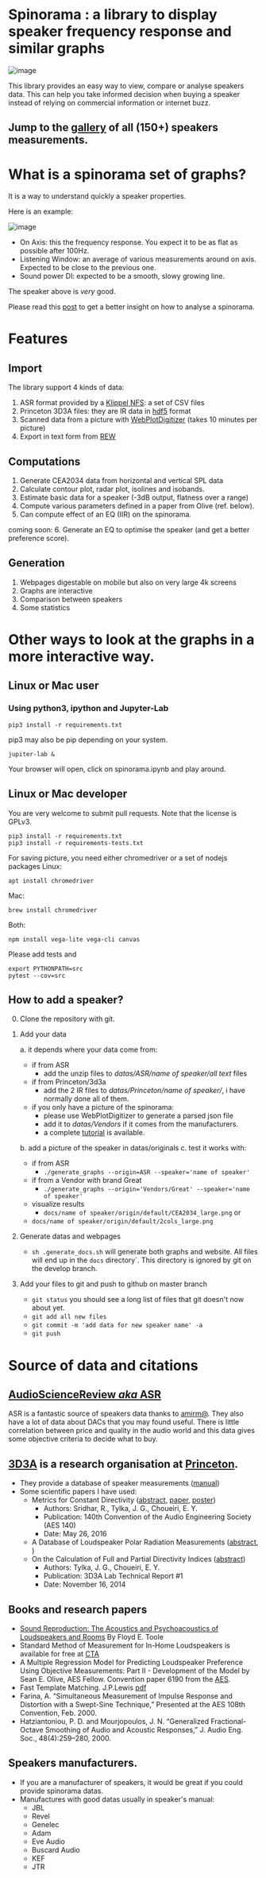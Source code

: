 # Spinorama : a library to display speaker frequency response and similar graphs
![image](https://github.com/pierreaubert/spinorama/workflows/Spinorama/badge.svg?branch=master)

This library provides an easy way to view, compare or analyse speakers data. This can help you take informed
decision when buying a speaker instead of relying on commercial information or internet buzz.

## Jump to the [gallery](https://pierreaubert.github.com/spinorama) of all (150+) speakers measurements.

# What is a spinorama set of graphs?

It is a way to understand quickly a speaker properties.

Here is an example:

![image](https://github.com/pierreaubert/spinorama/blob/develop/datas/pictures/ex-Genelec-8341A-cea2034.png)

- On Axis: this the frequency response. You expect it to be as flat as possible after 100Hz.
- Listening Window: an average of various measurements around on axis. Expected to be close to the previous one.
- Sound power DI: expected to be a smooth, slowy growing line.

The speaker above is *very* good.

Please read this [post](https://www.audiosciencereview.com/forum/index.php?threads/jbl-305p-mkii-and-control-1-pro-monitors-review.10811/) 
to get a better insight on how to analyse a spinorama.

# Features

## Import

The library support 4 kinds of data:
1. ASR format provided by a [Klippel NFS](https://www.klippel.de/products/rd-system/modules/nfs-near-field-scanner.html): a set of CSV files
2. Princeton 3D3A files: they are IR data in [hdf5](https://www.hdfgroup.org/solutions/hdf5/) format
3. Scanned data from a picture with [WebPlotDigitizer](https://automeris.io/WebPlotDigitizer/) (takes 10 minutes per picture)
4. Export in text form from [REW](https://www.roomeqwizard.com/)

## Computations

1. Generate CEA2034 data from horizontal and vertical SPL data
2. Calculate contour plot, radar plot, isolines and isobands.
3. Estimate basic data for a speaker (-3dB output, flatness over a range)
4. Compute various parameters defined in a paper from Olive (ref. below).
5. Can compute effect of an EQ (IIR) on the spinorama.

coming soon:
6. Generate an EQ to optimise the speaker (and get a better preference score).

## Generation

1. Webpages digestable on mobile but also on very large 4k screens
2. Graphs are interactive
3. Comparison between speakers
4. Some statistics


# Other ways to look at the graphs in a more interactive way.

## Linux or Mac user

### Using python3, ipython and Jupyter-Lab

```
pip3 install -r requirements.txt 
```
pip3 may also be pip depending on your system.

```
jupiter-lab &
```

Your browser will open, click on spinorama.ipynb and play around.

## Linux or Mac developer

You are very welcome to submit pull requests. Note that the license is GPLv3.

```
pip3 install -r requirements.txt 
pip3 install -r requirements-tests.txt 
```

For saving picture, you need either chromedriver or a set of nodejs packages
Linux:
```
apt install chromedriver
```
Mac:
```
brew install chromedriver
```
Both:
```
npm install vega-lite vega-cli canvas
```

Please add tests and
```
export PYTHONPATH=src
pytest --cov=src
```

## How to add a speaker?

0. Clone the repository with git.

1. Add your data

   a. it depends where your data come from:
      - if from ASR
        - add the unzip files to *datas/ASR/name of speaker/all text* files
      - if from Princeton/3d3a 
        - add the 2 IR files to *datas/Princeton/name of speaker/*, i have normally done all of them.
      - if you only have a picture of the spinorama:
        - please use WebPlotDigitizer to generate a parsed json file
        - add it to *datas/Vendors* if it comes from the manufacturers.
        - a complete [tutorial](tutorial/digitalization/Digitalisation-Tutorial.md) is available.

   b. add a picture of the speaker in datas/originals
   c. test it works with:
      - if from ASR
        - ```./generate_graphs --origin=ASR --speaker='name of speaker'```
      - if from a Vendor with brand Great
        - ```./generate_graphs --origin='Vendors/Great' --speaker='name of speaker'```
      - visualize results
        - ```docs/name of speaker/origin/default/CEA2034_large.png``` or
	- ```docs/name of speaker/origin/default/2cols_large.png```

2. Generate datas and webpages

   - ```sh .generate_docs.sh``` will generate both graphs and website. All files will end up in the ```docs``` directory`. This directory is ignored by git on the develop branch.

3. Add your files to git and push to github on master branch

   - ```git status``` you should see a long list of files that git doesn't now about yet.
   - ```git add all new files```
   - ```git commit -m 'add data for new speaker name' -a```
   - ```git push```


# Source of data and citations

## [AudioScienceReview *aka* ASR](https://www.audiosciencereview.com)
ASR is a fantastic source of speakers data thanks to [amirm@](https://www.audiosciencereview.com/forum/index.php?threads/a-bit-about-your-host.1906/). They also have a lot of data about DACs that you may found useful. There is little correlation between price and quality in the audio world and this data gives some objective criteria to decide what to buy.

## [3D3A](https://www.princeton.edu/3D3A/) is a research organisation at [Princeton](https://www.princeton.edu).

- They provide a database of speaker measurements ([manual](https://www.princeton.edu/3D3A/Manuals/3D3A_Directivity_Database.pdf))
- Some scientific papers I have used:
  - Metrics for Constant Directivity ([abstract](https://www.princeton.edu/3D3A/Publications/Sridhar_AES140_CDMetrics.html), [paper](https://www.princeton.edu/3D3A/Publications/Sridhar_AES140_CDMetrics.pdf), [poster](https://www.princeton.edu/3D3A/Publications/Sridhar_AES140_CDMetrics-poster.pdf))
    - Authors: Sridhar, R., Tylka, J. G., Choueiri, E. Y.
    - Publication: 140th Convention of the Audio Engineering Society (AES 140)
    - Date: May 26, 2016
  - A Database of Loudspeaker Polar Radiation Measurements ([abstract](https://www.princeton.edu/3D3A/Publications/Tylka_AES139_3D3ADirectivity.html), )
  - On the Calculation of Full and Partial Directivity Indices ([abstract](https://www.princeton.edu/3D3A/Publications/Tylka_3D3A_DICalculation.html))
    - Authors: Tylka, J. G., Choueiri, E. Y.
    - Publication: 3D3A Lab Technical Report #1
    - Date: November 16, 2014

## Books and research papers

- [Sound Reproduction: The Acoustics and Psychoacoustics of Loudspeakers and Rooms](https://books.google.ch/books/about/Sound_Reproduction.html?id=tJ0uDwAAQBAJ&printsec=frontcover&source=kp_read_button&redir_esc=y#v=onepage&q&f=false) By Floyd E. Toole
- Standard Method of Measurement for In-Home Loudspeakers is available for free at [CTA](https://www.cta.tech)
- A Multiple Regression Model for Predicting Loudspeaker Preference Using Objective Measurements: Part II - Development of the Model by Sean E. Olive, AES Fellow. Convention paper 6190 from the [AES](https://www.aes.org).
- Fast Template Matching. J.P.Lewis [pdf](http://scribblethink.org/Work/nvisionInterface/vi95_lewis.pdf)
- Farina, A. “Simultaneous Measurement of Impulse Response and Distortion with a Swept-Sine Technique,” Presented at the AES 108th Convention, Feb. 2000.
- Hatziantoniou, P. D. and Mourjopoulos, J. N. “Generalized Fractional-Octave Smoothing of Audio and Acoustic Responses,” J. Audio Eng. Soc., 48(4):259–280, 2000.

## Speakers manufacturers.

- If you are a manufacturer of speakers, it would be great if you could provide spinorama datas.
- Manufactures with good datas usually in speaker's manual:
  - JBL
  - Revel
  - Genelec
  - Adam
  - Eve Audio
  - Buscard Audio
  - KEF
  - JTR




